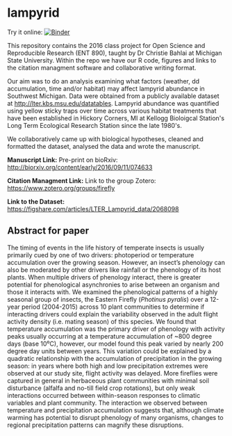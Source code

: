 # lampyrid

Try it online: [![Binder](http://mybinder.org/badge.svg)](http://mybinder.org/v2/gh/ReproducibleQM/rebugged/master?urlpath=rstudio)


This repository contains the 2016 class project for Open Science and Reproducible Research (ENT 890), taught by Dr Christie Bahlai at Michigan State University. Within the repo we have our R code, figures and links to the citation managment software and collaborative writing format. 

Our aim was to do an analysis examining what factors (weather, dd accumulation, time and/or habitat) may affect lampyrid abundance in Southwest Michigan. Data were obtained from a publicly available dataset at http://lter.kbs.msu.edu/datatables. Lampyrid abundance was quantified using yellow sticky traps over time across various habitat treatments that have been established in Hickory Corners, MI at Kellogg Bioloigcal Station's Long Term Ecological Research Station since the late 1980's. 

We collaboratively came up with biological hypotheses, cleaned and formatted the dataset, analysed the data and wrote the manuscript. 

**Manuscript Link:**
Pre-print on bioRxiv: http://biorxiv.org/content/early/2016/09/11/074633

**Citation Managment Link:**
Link to the group Zotero: https://www.zotero.org/groups/firefly

**Link to the Dataset:**
https://figshare.com/articles/LTER_Lampyrid_data/2068098

## Abstract for paper

The timing of events in the life history of temperate insects is usually primarily cued by one of two drivers: photoperiod or temperature accumulation over the growing season. However, an insect’s phenology can also be moderated by other drivers like rainfall or the phenology of its host plants. When multiple drivers of phenology interact, there is greater potential for phenological asynchronies to arise between an organism and those it interacts with. We examined the phenological patterns of a highly seasonal group of insects, the Eastern Firefly (*Photinus pyralis*) over a 12-year period (2004-2015) across 10 plant communities to determine if interacting drivers could explain the variability observed in the adult flight activity density (i.e. mating season) of this species. We found that temperature accumulation was the primary driver of phenology with activity peaks usually occurring at a temperature accumulation of ~800 degree days (base 10⁰C), however, our model found this peak varied by nearly 200 degree day units between years. This variation could be explained by a quadratic relationship with the accumulation of precipitation in the growing season: in years where both high and low precipitation extremes were observed at our study site, flight activity was delayed. More fireflies were captured in general in herbaceous plant communities with minimal soil disturbance (alfalfa and no-till field crop rotations), but only weak interactions occurred between within-season responses to climatic variables and plant community. The interaction we observed between temperature and precipitation accumulation suggests that, although climate warming has potential to disrupt phenology of many organisms, changes to regional precipitation patterns can magnify these disruptions. 

